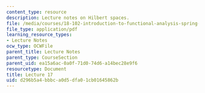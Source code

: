 ```yaml
---
content_type: resource
description: Lecture notes on Hilbert spaces.
file: /media/courses/18-102-introduction-to-functional-analysis-spring-2009/d296b5a4bbbca0d5dfa01cb01645862b_MIT18_102s09_lec17.pdf
file_type: application/pdf
learning_resource_types:
- Lecture Notes
ocw_type: OCWFile
parent_title: Lecture Notes
parent_type: CourseSection
parent_uid: ea15a6ac-0a0f-71d0-74d6-a14bec28e9f6
resourcetype: Document
title: Lecture 17
uid: d296b5a4-bbbc-a0d5-dfa0-1cb01645862b
---
```

